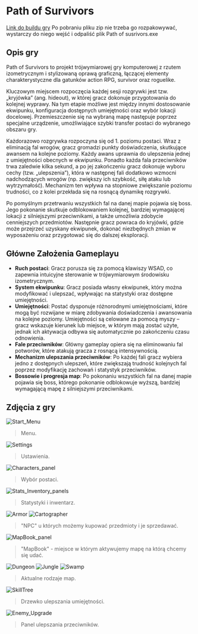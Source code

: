 # Path of Survivors
[Link do buildu gry](https://drive.google.com/file/d/1SKzGMUxfgAV5kfpk3ZzkcARESqTk8szh/view?usp=sharing)
Po pobraniu pliku zip nie trzeba go rozpakowywać, wystarczy do niego wejść i odpaliść plik Path of susrivors.exe

## Opis gry
Path of Survivors to projekt trójwymiarowej gry komputerowej z rzutem izometrycznym i stylizowaną oprawą graficzną, łączącej elementy charakterystyczne dla gatunków action RPG, survivor oraz roguelike.

Kluczowym miejscem rozpoczęcia każdej sesji rozgrywki jest tzw. „kryjówka” (ang. hideout), w której gracz dokonuje przygotowania do kolejnej wyprawy. Na tym etapie możliwe jest między innymi dostosowanie ekwipunku, konfiguracja dostępnych umiejętności oraz wybór lokacji docelowej. Przemieszczenie się na wybraną mapę następuje poprzez specjalne urządzenie, umożliwiające szybki transfer postaci do wybranego obszaru gry.

Każdorazowo rozgrywka rozpoczyna się od 1. poziomu postaci. Wraz z eliminacją fal wrogów, gracz gromadzi punkty doświadczenia, skutkujące awansem na kolejne poziomy. Każdy awans uprawnia do ulepszenia jednej z umiejętności obecnych w ekwipunku. Ponadto każda fala przeciwników trwa zaledwie kilka sekund, a po jej zakończeniu gracz dokonuje wyboru cechy (tzw. „ulepszenia”), która w następnej fali dodatkowo wzmocni nadchodzących wrogów (np. zwiększy ich szybkość, siłę ataku lub wytrzymałość). Mechanizm ten wpływa na stopniowe zwiększanie poziomu trudności, co z kolei przekłada się na rosnącą dynamikę rozgrywki.

Po pomyślnym przetrwaniu wszystkich fal na danej mapie pojawia się boss. Jego pokonanie skutkuje odblokowaniem kolejnej, bardziej wymagającej lokacji z silniejszymi przeciwnikami, a także umożliwia zdobycie cenniejszych przedmiotów. Następnie gracz powraca do kryjówki, gdzie może przejrzeć uzyskany ekwipunek, dokonać niezbędnych zmian w wyposażeniu oraz przygotować się do dalszej eksploracji.

## Główne Założenia Gameplayu
- **Ruch postaci**: Gracz porusza się za pomocą klawiszy WSAD, co zapewnia intuicyjne sterowanie w trójwymiarowym środowisku izometrycznym.
- **System ekwipunku**: Gracz posiada własny ekwipunek, który można modyfikować i ulepszać, wpływając na statystyki oraz dostępne umiejętności.
- **Umiejętności**: Postać dysponuje różnorodnymi umiejętnościami, które mogą być rozwijane w miarę zdobywania doświadczenia i awansowania na kolejne poziomy. Umiejętności są celowane za pomocą myszy – gracz wskazuje kierunek lub miejsce, w którym mają zostać użyte, jednak ich aktywacja odbywa się automatycznie po zakończeniu czasu odnowienia.
- **Fale przeciwników**: Główny gameplay opiera się na eliminowaniu fal potworów, które atakują gracza z rosnącą intensywnością.
- **Mechanizm ulepszania przeciwników**: Po każdej fali gracz wybiera jedno z dostępnych ulepszeń, które zwiększają trudność kolejnych fal poprzez modyfikację zachowań i statystyk przeciwników.
- **Bossowie i progresja map**: Po pokonaniu wszystkich fal na danej mapie pojawia się boss, którego pokonanie odblokowuje wyższą, bardziej wymagającą mapę z silniejszymi przeciwnikami.

## Zdjęcia z gry
![Start_Menu](https://github.com/user-attachments/assets/531cd889-8848-4018-b3f8-4f2ad7e962c9)
> Menu.

![Settings](https://github.com/user-attachments/assets/3b8b8aba-fbf9-4bf5-94f6-74f77050937c)
> Ustawienia.

![Characters_panel](https://github.com/user-attachments/assets/b7f38862-9afc-43a5-a6b0-dbd3b9481397)
> Wybór postaci.

![Stats_Inventory_panels](https://github.com/user-attachments/assets/fd4acb98-4100-4dc7-b0af-0a231f01465d)
> Statystyki i inwentarz.

![Armor](https://github.com/user-attachments/assets/7eb04d5f-85d7-4456-b0e3-777775f9405b)
![Cartographer](https://github.com/user-attachments/assets/ab04e92b-20dc-4fcb-b783-22b25f42e588)
> "NPC" u których możemy kupować przedmioty i je sprzedawać.

![MapBook_panel](https://github.com/user-attachments/assets/f2a1dc31-34af-4556-ae8a-ab586bc82749)
> "MapBook" - miejsce w którym aktywujemy mapę na którą chcemy się udać.

![Dungeon](https://github.com/user-attachments/assets/9c1d2ae6-34b4-48d6-b2fe-cb3fef9106c0)
![Jungle](https://github.com/user-attachments/assets/856faba2-2e4b-451b-b73b-e0839cf35122)
![Swamp](https://github.com/user-attachments/assets/e80c2e0f-8e94-4e82-9345-8299b034f9c9)
> Aktualne rodzaje map.

![SkillTree](https://github.com/user-attachments/assets/ac87f4c3-124d-4dd9-bff0-6b7c0677b903)
> Drzewko ulepszania umiejętności.

![Enemy_Upgrade](https://github.com/user-attachments/assets/cc4b474f-c926-4754-a413-37cc8be2b57e)
> Panel ulepszania przeciwników.


